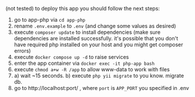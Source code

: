 (not tested)
to deploy this app you should follow the next steps:
1. go to app-php via `cd app-php`
2. rename `.env.example` to `.env` (and change some values as desired)
3. execute `composer update` to install dependencies (make sure dependencies are installed successfully. it's possible that you don't have required php installed on your host and you might get composer errors)
4. execute `docker compose up -d` to raise services
5. enter the app container via `docker exec -it php-app bash`
6. execute `chmod a+w -R /app` to allow www-data to work with files
7.  a) wait ~15 seconds.
    b) execute `php yii migrate` to you know. migrate db.
8. go to http://localhost:port/ , where `port` is `APP_PORT` you specified in .env
